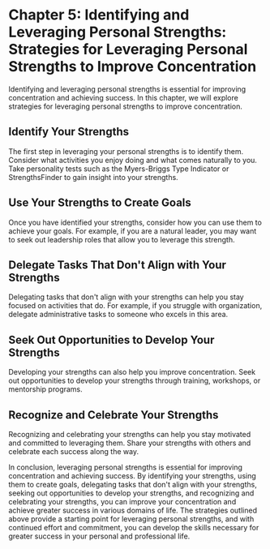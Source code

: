 Chapter 5: Identifying and Leveraging Personal Strengths: Strategies for Leveraging Personal Strengths to Improve Concentration
===============================================================================================================================

Identifying and leveraging personal strengths is essential for improving concentration and achieving success. In this chapter, we will explore strategies for leveraging personal strengths to improve concentration.

Identify Your Strengths
-----------------------

The first step in leveraging your personal strengths is to identify them. Consider what activities you enjoy doing and what comes naturally to you. Take personality tests such as the Myers-Briggs Type Indicator or StrengthsFinder to gain insight into your strengths.

Use Your Strengths to Create Goals
----------------------------------

Once you have identified your strengths, consider how you can use them to achieve your goals. For example, if you are a natural leader, you may want to seek out leadership roles that allow you to leverage this strength.

Delegate Tasks That Don't Align with Your Strengths
---------------------------------------------------

Delegating tasks that don't align with your strengths can help you stay focused on activities that do. For example, if you struggle with organization, delegate administrative tasks to someone who excels in this area.

Seek Out Opportunities to Develop Your Strengths
------------------------------------------------

Developing your strengths can also help you improve concentration. Seek out opportunities to develop your strengths through training, workshops, or mentorship programs.

Recognize and Celebrate Your Strengths
--------------------------------------

Recognizing and celebrating your strengths can help you stay motivated and committed to leveraging them. Share your strengths with others and celebrate each success along the way.

In conclusion, leveraging personal strengths is essential for improving concentration and achieving success. By identifying your strengths, using them to create goals, delegating tasks that don't align with your strengths, seeking out opportunities to develop your strengths, and recognizing and celebrating your strengths, you can improve your concentration and achieve greater success in various domains of life. The strategies outlined above provide a starting point for leveraging personal strengths, and with continued effort and commitment, you can develop the skills necessary for greater success in your personal and professional life.
